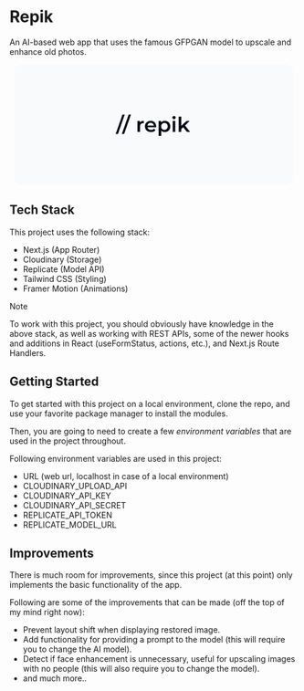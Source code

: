# Repik

An AI-based web app that uses the famous GFPGAN model to upscale and enhance old photos.

<p align="center">
  <img
    src="https://github.com/m4kman/repik/blob/main/public/assets/repik.png?raw=true" alt="Repik Logo" />
</p>

## Tech Stack

This project uses the following stack:

- Next.js (App Router)
- Cloudinary (Storage)
- Replicate (Model API)
- Tailwind CSS (Styling)
- Framer Motion (Animations)

> [!NOTE]
> To work with this project, you should obviously have knowledge in the
> above stack, as well as working with REST APIs, some of the newer hooks and
> additions in React (useFormStatus, actions, etc.), and Next.js Route Handlers.

## Getting Started

To get started with this project on a local environment, clone the repo, and use
your favorite package manager to install the modules.

Then, you are going to need to create a few _environment variables_ that are used
in the project throughout.

Following environment variables are used in this project:

- URL (web url, localhost in case of a local environment)
- CLOUDINARY_UPLOAD_API
- CLOUDINARY_API_KEY
- CLOUDINARY_API_SECRET
- REPLICATE_API_TOKEN
- REPLICATE_MODEL_URL

## Improvements

There is much room for improvements, since this project (at this point) only
implements the basic functionality of the app.

Following are some of the improvements that can be made (off the top of my mind
right now):

- Prevent layout shift when displaying restored image.
- Add functionality for providing a prompt to the model (this will require you
  to change the AI model).
- Detect if face enhancement is unnecessary, useful for upscaling images with no
  people (this will also require you to change the model).
- and much more..
